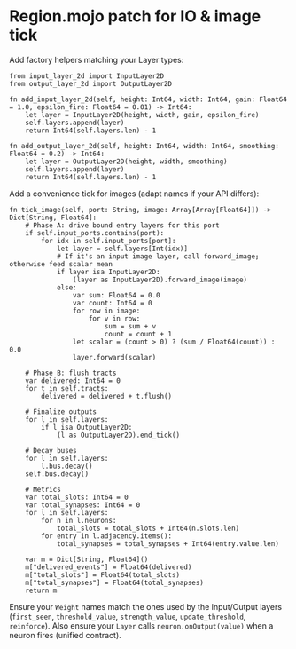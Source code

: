 # Region.mojo patch for IO & image tick

Add factory helpers matching your Layer types:
```mojo
from input_layer_2d import InputLayer2D
from output_layer_2d import OutputLayer2D

fn add_input_layer_2d(self, height: Int64, width: Int64, gain: Float64 = 1.0, epsilon_fire: Float64 = 0.01) -> Int64:
    let layer = InputLayer2D(height, width, gain, epsilon_fire)
    self.layers.append(layer)
    return Int64(self.layers.len) - 1

fn add_output_layer_2d(self, height: Int64, width: Int64, smoothing: Float64 = 0.2) -> Int64:
    let layer = OutputLayer2D(height, width, smoothing)
    self.layers.append(layer)
    return Int64(self.layers.len) - 1
```

Add a convenience tick for images (adapt names if your API differs):
```mojo
fn tick_image(self, port: String, image: Array[Array[Float64]]) -> Dict[String, Float64]:
    # Phase A: drive bound entry layers for this port
    if self.input_ports.contains(port):
        for idx in self.input_ports[port]:
            let layer = self.layers[Int(idx)]
            # If it's an input image layer, call forward_image; otherwise feed scalar mean
            if layer isa InputLayer2D:
                (layer as InputLayer2D).forward_image(image)
            else:
                var sum: Float64 = 0.0
                var count: Int64 = 0
                for row in image:
                    for v in row:
                        sum = sum + v
                        count = count + 1
                let scalar = (count > 0) ? (sum / Float64(count)) : 0.0
                layer.forward(scalar)

    # Phase B: flush tracts
    var delivered: Int64 = 0
    for t in self.tracts:
        delivered = delivered + t.flush()

    # Finalize outputs
    for l in self.layers:
        if l isa OutputLayer2D:
            (l as OutputLayer2D).end_tick()

    # Decay buses
    for l in self.layers:
        l.bus.decay()
    self.bus.decay()

    # Metrics
    var total_slots: Int64 = 0
    var total_synapses: Int64 = 0
    for l in self.layers:
        for n in l.neurons:
            total_slots = total_slots + Int64(n.slots.len)
        for entry in l.adjacency.items():
            total_synapses = total_synapses + Int64(entry.value.len)

    var m = Dict[String, Float64]()
    m["delivered_events"] = Float64(delivered)
    m["total_slots"] = Float64(total_slots)
    m["total_synapses"] = Float64(total_synapses)
    return m
```

Ensure your `Weight` names match the ones used by the Input/Output layers (`first_seen`, `threshold_value`, `strength_value`, `update_threshold`, `reinforce`).
Also ensure your `Layer` calls `neuron.onOutput(value)` when a neuron fires (unified contract).
